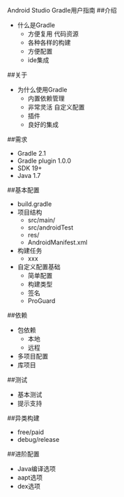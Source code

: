 Android Studio Gradle用户指南
##介绍

* 什么是Gradle
	* 方便复用 代码资源
	* 各种各样的构建
	* 方便配置
	* ide集成

##关于

* 为什么使用Gradle
	* 内置依赖管理
	* 非常灵活 自定义配置
	* 插件
	* 良好的集成

	
##需求

* Gradle 2.1 
* Gradle plugin 1.0.0
* SDK	19+
* Java	1.7

##基本配置
	
* build.gradle
* 项目结构	
	* src/main/
	* src/androidTest
	* res/
	* AndroidManifest.xml
* 构建任务
	* xxx
* 自定义配置基础
	* 简单配置 
	* 构建类型
	* 签名
	* ProGuard

##依赖

* 包依赖
	* 本地
	* 远程
* 多项目配置
* 库项目

##测试

* 基本测试
* 提示支持

##异类构建

* free/paid
* debug/release


##进阶配置

* Java编译选项
* aapt选项
* dex选项


